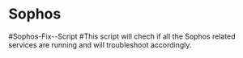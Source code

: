 # Sophos
#Sophos-Fix--Script
#This script will chech if all the Sophos related services are running and will troubleshoot accordingly.

